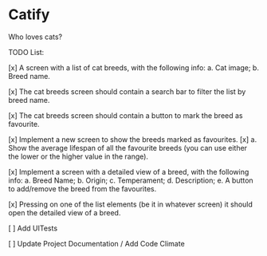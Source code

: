 # Catify
Who loves cats?

TODO List:

[x] A screen with a list of cat breeds, with the following info:
    a. Cat image;
    b. Breed name.
    
[x] The cat breeds screen should contain a search bar to filter the list by breed name.

[x] The cat breeds screen should contain a button to mark the breed as favourite.

[x] Implement a new screen to show the breeds marked as favourites.
    [x] a. Show the average lifespan of all the favourite breeds (you can use either
    the lower or the higher value in the range).

[x] Implement a screen with a detailed view of a breed, with the following info:
    a. Breed Name;
    b. Origin;
    c. Temperament;
    d. Description;
    e. A button to add/remove the breed from the favourites.
    
[x] Pressing on one of the list elements (be it in whatever screen) it should open the
detailed view of a breed.

[ ] Add UITests

[ ] Update Project Documentation / Add Code Climate
